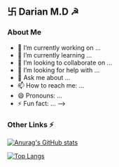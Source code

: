 ## 卐 Darian M.D  ☭

### About Me 
- 🔭 I’m currently working on ...
- 🌱 I’m currently learning ...
- 👯 I’m looking to collaborate on ...
- 🤔 I’m looking for help with ...
- 💬 Ask me about ...
- 📫 How to reach me: ...
- 😄 Pronouns: ...
- ⚡ Fun fact: ...
-->


### Other Links ⚡


[![Anurag's GitHub stats](https://github-readme-stats.vercel.app/api?username=DarianMD&theme=dracula)](https://github.com/anuraghazra/github-readme-stats)

[![Top Langs](https://github-readme-stats.vercel.app/api/top-langs/?username=DarianMD&layout=compact&theme=dracula)](https://github.com/anuraghazra/github-readme-stats)
